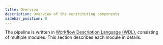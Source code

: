 ```yaml
---
title: Overview
description: Overview of the constituting components
sidebar_position: 0
---
```


The pipeline is written in [Workflow Description Language (WDL)](https://openwdl.org),
consisting of multiple modules. This section describes each module in details.
